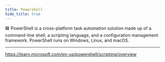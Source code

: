 ```yaml
---
title: Powershell
hide_title: true
---
```


🟦 PowerShell is a cross-platform task automation solution made up of a command-line shell, a scripting language, and a configuration management framework. PowerShell runs on Windows, Linux, and macOS.

---

https://learn.microsoft.com/en-us/powershell/scripting/overview
